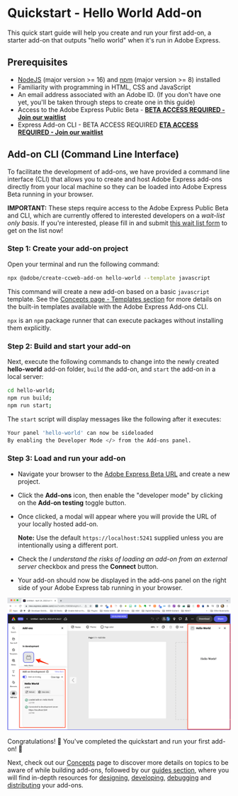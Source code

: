 # Quickstart - Hello World Add-on

This quick start guide will help you create and run your first add-on, a starter add-on that outputs "hello world" when it's run in Adobe Express.

<!-- If you have not completed the [Setup step](setup.md) yet, please go back and complete that step first, it will only take a minute.  -->

## Prerequisites

- [NodeJS](https://nodejs.org/en/download/) (major version >= 16) and [npm](https://docs.npmjs.com/downloading-and-installing-node-js-and-npm) (major version >= 8) installed
- Familiarity with programming in HTML, CSS and JavaScript
- An email address associated with an Adobe ID. (If you don't have one yet, you'll be taken through steps to create one in this guide)
- Access to the Adobe Express Public Beta - [**BETA ACCESS REQUIRED - Join our waitlist**](../)
- Express Add-on CLI - BETA ACCESS REQUIRED [**ETA ACCESS REQUIRED - Join our waitlist**](../)

<!-- #### Prerequisites with Beta Access Required - [**Join our waitlist**](../)
- Access to the Adobe Express Public Beta
- Express Add-on CLI  -->

## Add-on CLI (Command Line Interface)
To facilitate the development of add-ons, we have provided a command line interface (CLI) that allows you to create and host Adobe Express add-ons directly from your local machine so they can be loaded into Adobe Express Beta running in your browser. 

<!-- Before you can use the CLI, you must install it to your local environment. -->

<InlineAlert slots="text" variant="error"/>

**IMPORTANT:** These steps require access to the Adobe Express Public Beta and CLI, which are currently offered to interested developers on a *wait-list only basis*. If you're interested, please fill in and submit [this wait list form](https://airtable.com/shr3IK38z2MCNHJEm) to get on the list now!

### Step 1: Create your add-on project
Open your terminal and run the following command:

```bash
npx @adobe/create-ccweb-add-on hello-world --template javascript     
```

This command will create a new add-on based on a basic `javascript` template. See the [Concepts page - Templates section](../getting_started/concepts.md/#templates) for more details on the built-in templates available with the Adobe Express Add-ons CLI. 

<InlineAlert slots="text" variant="success"/>

`npx` is an `npm` package runner that can execute packages without installing them explicitly.


### Step 2: Build and start your add-on
Next, execute the following commands to change into the newly created **hello-world** add-on folder, `build` the add-on, and `start` the add-on in a local server:

```bash
cd hello-world;
npm run build;
npm run start;
```

The `start` script will display messages like the following after it executes:

```bash
Your panel 'hello-world' can now be sideloaded
By enabling the Developer Mode </> from the Add-ons panel.
```

### Step 3: Load and run your add-on

- Navigate your browser to the [Adobe Express Beta URL](https://new.express.adobe.com/new) and create a new project.
- Click the **Add-ons** icon, then enable the "developer mode" by clicking on the **Add-on testing** toggle button.
- Once clicked, a modal will appear where you will provide the URL of your locally hosted add-on.

  **Note:** Use the default `https://localhost:5241` supplied unless you are intentionally using a different port.

- Check the *I understand the risks of loading an add-on from an external server* checkbox and press the **Connect** button.
- Your add-on should now be displayed in the add-ons panel on the right side of your Adobe Express tab running in your browser. 

![Hello World add-on](img/hello-world-loaded-log-open.png)

Congratulations! 👏 You've completed the quickstart and run your first add-on! 🏅 

Next, check out our [Concepts](../getting_started/concepts.md) page to discover more details on topics to be aware of while building add-ons, followed by our [guides section](../guides/), where you will find in-depth resources for [designing](../guides/design/), [developing](../guides/develop/), [debugging](../guides/debug/) and [distributing](../guides/distribute/) your add-ons.